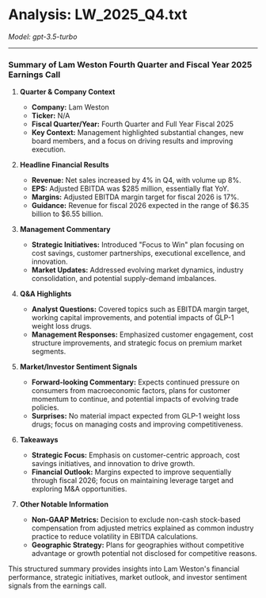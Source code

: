 # Analysis: LW_2025_Q4.txt

*Model: gpt-3.5-turbo*

---

### Summary of Lam Weston Fourth Quarter and Fiscal Year 2025 Earnings Call

1. **Quarter & Company Context**
   - **Company:** Lam Weston
   - **Ticker:** N/A
   - **Fiscal Quarter/Year:** Fourth Quarter and Full Year Fiscal 2025
   - **Key Context:** Management highlighted substantial changes, new board members, and a focus on driving results and improving execution.

2. **Headline Financial Results**
   - **Revenue:** Net sales increased by 4% in Q4, with volume up 8%.
   - **EPS:** Adjusted EBITDA was $285 million, essentially flat YoY.
   - **Margins:** Adjusted EBITDA margin target for fiscal 2026 is 17%.
   - **Guidance:** Revenue for fiscal 2026 expected in the range of $6.35 billion to $6.55 billion.

3. **Management Commentary**
   - **Strategic Initiatives:** Introduced "Focus to Win" plan focusing on cost savings, customer partnerships, executional excellence, and innovation.
   - **Market Updates:** Addressed evolving market dynamics, industry consolidation, and potential supply-demand imbalances.

4. **Q&A Highlights**
   - **Analyst Questions:** Covered topics such as EBITDA margin target, working capital improvements, and potential impacts of GLP-1 weight loss drugs.
   - **Management Responses:** Emphasized customer engagement, cost structure improvements, and strategic focus on premium market segments.

5. **Market/Investor Sentiment Signals**
   - **Forward-looking Commentary:** Expects continued pressure on consumers from macroeconomic factors, plans for customer momentum to continue, and potential impacts of evolving trade policies.
   - **Surprises:** No material impact expected from GLP-1 weight loss drugs; focus on managing costs and improving competitiveness.

6. **Takeaways**
   - **Strategic Focus:** Emphasis on customer-centric approach, cost savings initiatives, and innovation to drive growth.
   - **Financial Outlook:** Margins expected to improve sequentially through fiscal 2026; focus on maintaining leverage target and exploring M&A opportunities.

7. **Other Notable Information**
   - **Non-GAAP Metrics:** Decision to exclude non-cash stock-based compensation from adjusted metrics explained as common industry practice to reduce volatility in EBITDA calculations.
   - **Geographic Strategy:** Plans for geographies without competitive advantage or growth potential not disclosed for competitive reasons.

This structured summary provides insights into Lam Weston's financial performance, strategic initiatives, market outlook, and investor sentiment signals from the earnings call.